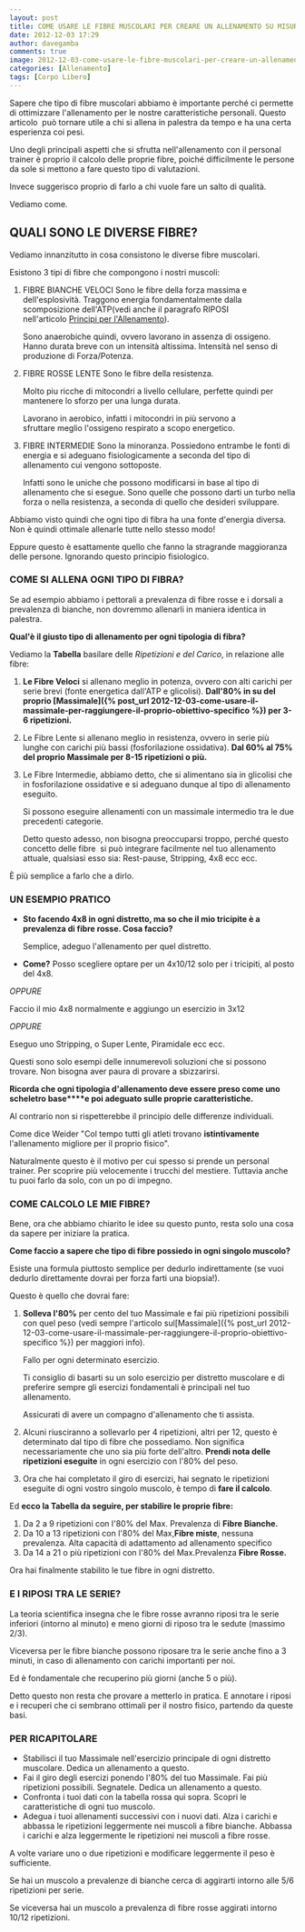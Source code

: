 ```yaml
---
layout: post
title: COME USARE LE FIBRE MUSCOLARI PER CREARE UN ALLENAMENTO SU MISURA
date: 2012-12-03 17:29
author: davegamba
comments: true
image: 2012-12-03-come-usare-le-fibre-muscolari-per-creare-un-allenamento-su-misura.jpg
categories: [Allenamento]
tags: [Corpo Libero]
---
```


Sapere che tipo di fibre muscolari abbiamo è importante perché ci permette di ottimizzare l'allenamento per le nostre caratteristiche personali.
Questo articolo  può tornare utile a chi si allena in palestra da tempo e ha una certa esperienza coi pesi.

Uno degli principali aspetti che si sfrutta nell'allenamento con il personal trainer è proprio il calcolo delle proprie fibre, poiché difficilmente le persone da sole si mettono a fare questo tipo di valutazioni.

Invece suggerisco proprio di farlo a chi vuole fare un salto di qualità.

Vediamo come.

## QUALI SONO LE DIVERSE FIBRE?

Vediamo innanzitutto in cosa consistono le diverse fibre muscolari.

Esistono 3 tipi di fibre che compongono i nostri muscoli:

1.	FIBRE BIANCHE VELOCI
	Sono le fibre della forza massima e dell'esplosività.
	Traggono energia fondamentalmente dalla scomposizione dell'ATP(vedi anche il paragrafo RIPOSI nell'articolo [Principi per l'Allenamento](http://davegamba.blogspot.com.es/2012/11/come-rendere-un-allenamento-efficace-i.html)).
	
	Sono anaerobiche quindi, ovvero lavorano in assenza di ossigeno.
	Hanno durata breve con un intensità altissima. Intensità nel senso di produzione di Forza/Potenza.
2.	FIBRE ROSSE LENTE
	Sono le fibre della resistenza.
	
	Molto piu ricche di mitocondri a livello cellulare, perfette quindi per mantenere lo sforzo per una lunga durata.
	
	Lavorano in aerobico, infatti i mitocondri in più servono a sfruttare meglio l'ossigeno respirato a scopo energetico.
3.	FIBRE INTERMEDIE
	Sono la minoranza. Possiedono entrambe le fonti di energia e si adeguano fisiologicamente a seconda del tipo di allenamento cui vengono sottoposte.
	
	Infatti sono le uniche che possono modificarsi in base al tipo di allenamento che si esegue. Sono quelle che possono darti un turbo nella forza o nella resistenza, a seconda di quello che desideri sviluppare.
	
Abbiamo visto quindi che ogni tipo di fibra ha una fonte d'energia diversa.
Non è quindi ottimale allenarle tutte nello stesso modo!

Eppure questo è esattamente quello che fanno la stragrande maggioranza delle persone.
Ignorando questo principio fisiologico.

### COME SI ALLENA OGNI TIPO DI FIBRA?

Se ad esempio abbiamo i pettorali a prevalenza di fibre rosse e i dorsali a prevalenza di bianche, non dovremmo allenarli in maniera identica in palestra.

**Qual'è il giusto tipo di allenamento per ogni tipologia di fibra?**

Vediamo la **Tabella** basilare delle _Ripetizioni e del Carico_, in relazione alle fibre:
1.	**Le Fibre Veloci** si allenano meglio in potenza, ovvero con alti carichi per serie brevi (fonte energetica dall'ATP e glicolisi).
	**Dall'80% in su del proprio [Massimale]({% post_url 2012-12-03-come-usare-il-massimale-per-raggiungere-il-proprio-obiettivo-specifico %}) per 3-6 ripetizioni.**
2.	Le Fibre Lente si allenano meglio in resistenza, ovvero in serie più lunghe con carichi più bassi (fosforilazione ossidativa).
	**Dal 60% al 75% del proprio Massimale per 8-15 ripetizioni o più.**
3.	Le Fibre Intermedie, abbiamo detto, che si alimentano sia in glicolisi che in fosforilazione ossidative e si adeguano dunque al tipo di allenamento eseguito.
	
	Si possono eseguire allenamenti con un massimale intermedio tra le due precedenti categorie.
	
	Detto questo adesso, non bisogna preoccuparsi troppo, perché questo concetto delle fibre  si può integrare facilmente nel tuo allenamento attuale, qualsiasi esso sia: Rest-pause, Stripping, 4x8 ecc ecc.

È più semplice a farlo che a dirlo.

### UN ESEMPIO PRATICO

-	**Sto facendo 4x8 in ogni distretto, ma so che il mio tricipite è a prevalenza di fibre rosse. Cosa faccio?**
	
	Semplice, adeguo l'allenamento per quel distretto.
-	**Come?**
	Posso scegliere optare per un 4x10/12 solo per i tricipiti, al posto del 4x8.

_OPPURE_

Faccio il mio 4x8 normalmente e aggiungo un esercizio in 3x12

_OPPURE_

Eseguo uno Stripping, o Super Lente, Piramidale ecc ecc.

Questi sono solo esempi delle innumerevoli soluzioni che si possono trovare.
Non bisogna aver paura di provare a sbizzarirsi.

**Ricorda che ogni tipologia d'allenamento deve essere preso come uno scheletro base****e poi adeguato sulle proprie caratteristiche.**

Al contrario non si rispetterebbe il principio delle differenze individuali.

Come dice Weider "Col tempo tutti gli atleti trovano **istintivamente** l'allenamento migliore per il proprio fisico".

Naturalmente questo è il motivo per cui spesso si prende un personal trainer. Per scoprire più velocemente i trucchi del mestiere. Tuttavia anche tu puoi farlo da solo, con un po di impegno.

### COME CALCOLO LE MIE FIBRE?

Bene, ora che abbiamo chiarito le idee su questo punto, resta solo una cosa da sapere per iniziare la pratica.

**Come faccio a sapere che tipo di fibre possiedo in ogni singolo muscolo?**

Esiste una formula piuttosto semplice per dedurlo indirettamente (se vuoi dedurlo direttamente dovrai per forza farti una biopsia!).

Questo è quello che dovrai fare:

1.	**Solleva l'80%** per cento del tuo Massimale e fai più ripetizioni possibili con quel peso (vedi sempre l'articolo sul[Massimale]({% post_url 2012-12-03-come-usare-il-massimale-per-raggiungere-il-proprio-obiettivo-specifico %}) per maggiori info).
	
	Fallo per ogni determinato esercizio.
	
	Ti consiglio di basarti su un solo esercizio per distretto muscolare e di preferire sempre gli esercizi fondamentali è principali nel tuo allenamento.
	
	Assicurati di avere un compagno d'allenamento che ti assista.
2.	Alcuni riusciranno a sollevarlo per 4 ripetizioni, altri per 12, questo è determinato dal tipo di fibre che possediamo. Non significa necessariamente che uno sia più forte dell'altro.
	**Prendi nota delle ripetizioni eseguite** in ogni esercizio con l'80% del peso.
3.	Ora che hai completato il giro di esercizi, hai segnato le ripetizioni eseguite di ogni vostro singolo muscolo, è tempo di **fare il calcolo**.

Ed **ecco la Tabella da seguire, per stabilire le proprie fibre:**
1.	Da 2 a 9 ripetizioni con l'80% del Max. Prevalenza di **Fibre Bianche.​**
2.	Da 10 a 13 ripetizioni con l'80% del Max,**Fibre miste**, nessuna prevalenza. Alta capacità di adattamento ad allenamento specifico
3.	Da 14 a 21 o più ripetizioni con l'80% del Max.Prevalenza **Fibre Rosse.**

Ora hai finalmente stabilito le tue fibre in ogni distretto.

### E I RIPOSI TRA LE SERIE?

La teoria scientifica insegna che le fibre rosse avranno riposi tra le serie inferiori (intorno al minuto) e meno giorni di riposo tra le sedute (massimo 2/3).

Viceversa per le fibre bianche possono riposare tra le serie anche fino a 3 minuti, in caso di allenamento con carichi importanti per noi.

Ed è fondamentale che recuperino più giorni (anche 5 o più).

Detto questo non resta che provare a metterlo in pratica. E annotare i riposi e i recuperi che ci sembrano ottimali per il nostro fisico, partendo da queste basi.

### PER RICAPITOLARE﻿

*	Stabilisci il tuo Massimale nell'esercizio principale di ogni distretto muscolare. Dedica un allenamento a questo.
*	Fai il giro degli esercizi ponendo l'80% del tuo Massimale. Fai più ripetizioni possibili. Segnatele. Dedica un allenamento a questo.
*	Confronta i tuoi dati con la tabella rossa qui sopra. Scopri le caratteristiche di ogni tuo muscolo.
*	Adegua i tuoi allenamenti successivi con i nuovi dati. Alza i carichi e abbassa le ripetizioni leggermente nei muscoli a fibre bianche. Abbassa i carichi e alza leggermente le ripetizioni nei muscoli a fibre rosse.

A volte variare uno o due ripetizioni e modificare leggermente il peso è sufficiente.

Se hai un muscolo a prevalenze di bianche cerca di aggirarti intorno alle 5/6 ripetizioni per serie.

Se viceversa hai un muscolo a prevalenza di fibre rosse aggirati intorno 10/12 ripetizioni.